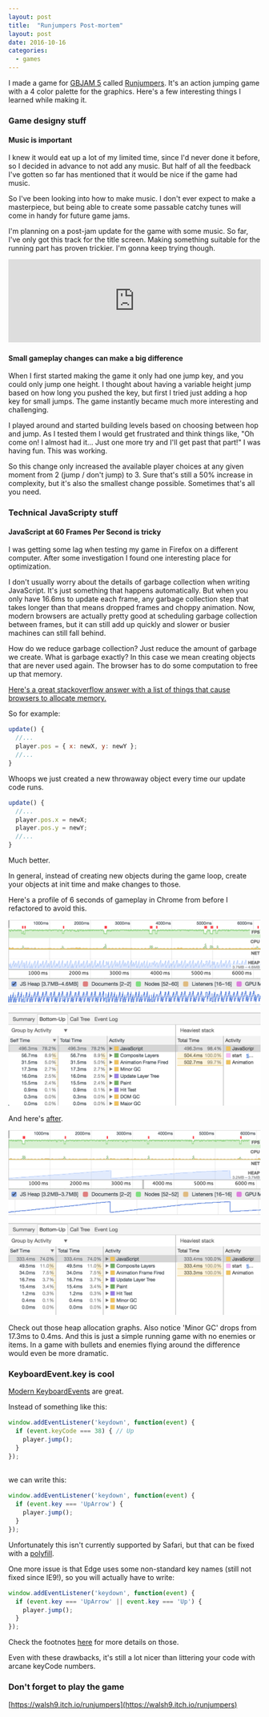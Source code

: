 ```yaml
---
layout: post
title:  "Runjumpers Post-mortem"
layout: post
date: 2016-10-16
categories:
  - games
---
```


I made a game for [GBJAM 5](https://itch.io/jam/gbjam-5) called [Runjumpers](https://walsh9.itch.io/runjumpers). It's an action jumping game with a 4 color palette for the graphics. Here's a few interesting things I learned while making it.

### Game designy stuff

#### Music is important

I knew it would eat up a lot of my limited time, since I'd never done it before, so I decided in advance to not add any music. But half of all the feedback I've gotten so far has mentioned that it would be nice if the game had music.

So I've been looking into how to make music. I don't ever expect to make a masterpiece, but being able to create some passable catchy tunes will come in handy for future game jams.

I'm planning on a post-jam update for the game with some music. So far, I've only got this track for the title screen.  Making something suitable for the running part has proven trickier.  I'm gonna keep trying though.

<iframe width="100%" height="166" scrolling="no" frameborder="no" src="https://w.soundcloud.com/player/?url=https%3A//api.soundcloud.com/tracks/300213741&amp;color=ff5500&amp;auto_play=false&amp;hide_related=false&amp;show_comments=true&amp;show_user=true&amp;show_reposts=false"></iframe><br/>

#### Small gameplay changes can make a big difference

When I first started making the game it only had one jump key, and you could only jump one height. I thought about having a variable height jump based on how long you pushed the key, but first I tried just adding a hop key for small jumps. The game instantly became much more interesting and challenging.

I played around and started building levels based on choosing between hop and jump. As I tested them I would get frustrated and think things like, "Oh come on! I almost had it... Just one more try and I'll get past that part!" I was having fun. This was working.

So this change only increased the available player choices at any given moment from 2 (jump / don't jump) to 3. Sure that's still a 50% increase in complexity, but it's also the smallest change possible. Sometimes that's all you need.

### Technical JavaScripty stuff

#### JavaScript at 60 Frames Per Second is tricky

I was getting some lag when testing my game in Firefox on a different computer. After some investigation I found one interesting place for optimization.

I don't usually worry about the details of garbage collection when writing JavaScript. It's just something that happens automatically. But when you only have 16.6ms to update each frame, any garbage collection step that takes longer than that means dropped frames and choppy animation. Now, modern browsers are actually pretty good at scheduling garbage collection between frames, but it can still add up quickly and slower or busier machines can still fall behind.

How do we reduce garbage collection? Just reduce the amount of garbage we create. What is garbage exactly? In this case we mean creating objects that are never used again. The browser has to do some computation to free up that memory.

[Here's a great stackoverflow answer with a list of things that cause browsers to allocate memory.](http://stackoverflow.com/a/18411275)

So for example:

```js
update() {
  //...
  player.pos = { x: newX, y: newY };
  //...
}
```

Whoops we just created a new throwaway object every time our update code runs.

```js
update() {
  //...
  player.pos.x = newX;
  player.pos.y = newY;
  //...
}
```

Much better.

In general, instead of creating new objects during the game loop, create your objects at init time and make changes to those.

Here's a profile of 6 seconds of gameplay in Chrome from before I refactored to avoid this.

![Screenshot of a graph of JavaScript heap allocation showing dozens of jaggy sawtooths spread over 6 seconds](/i/gc-before.png)

And here's [after](https://github.com/walsh9/runjumpers/commit/19cdc6562f6feb9f8b4e338995dbace3a0203a51).

![Screenshot of a graph of JavaScript heap allocation showing only two smooth increases and sharp drops spread over 6 seconds](/i/gc-after.png)

Check out those heap allocation graphs. Also notice 'Minor GC' drops from 17.3ms to 0.4ms. And this is just a simple running game with no enemies or items. In a game with bullets and enemies flying around the difference would even be more dramatic.

### KeyboardEvent.key is cool

[Modern KeyboardEvents](https://www.w3.org/TR/uievents-key/) are great.

Instead of something like this:

```js
window.addEventListener('keydown', function(event) {
  if (event.keyCode === 38) { // Up
    player.jump();
  }
});
```
<br/>
we can write this:

```js
window.addEventListener('keydown', function(event) {
  if (event.key === 'UpArrow') {
    player.jump();
  }
});
```

Unfortunately this isn't currently supported by Safari, but that can be fixed with a [polyfill](https://github.com/cvan/keyboardevent-key-polyfill).

One more issue is that Edge uses some non-standard key names (still not fixed since IE9!), so you will actually have to write:

```js
window.addEventListener('keydown', function(event) {
  if (event.key === 'UpArrow' || event.key === 'Up') {
    player.jump();
  }
});
```

Check the footnotes [here](https://developer.mozilla.org/en-US/docs/Web/API/KeyboardEvent/key/Key_Values) for more details on those.

Even with these drawbacks, it's still a lot nicer than littering your code with arcane keyCode numbers.

### Don't forget to play the game

[https://walsh9.itch.io/runjumpers](https://walsh9.itch.io/runjumpers)


